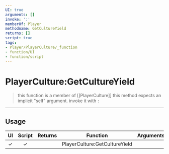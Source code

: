 ```yaml
---
UI: true
arguments: []
invoke: ':'
memberOf: Player
methodname: GetCultureYield
returns: []
script: true
tags:
- Player/PlayerCulture/_function
- function/UI
- function/script
---
```

# PlayerCulture:GetCultureYield
> this function is a member of [[PlayerCulture]]
> this method expects an implicit "self" argument. invoke it with `:`
-----
## Usage
|  UI | Script | Returns | Function | Arguments |
|:---:|:------:|-------:|:--------:|:---------|
|✓|✓||PlayerCulture:GetCultureYield||
